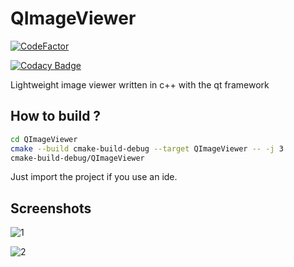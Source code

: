 # QImageViewer

[![CodeFactor](https://www.codefactor.io/repository/github/ola-jed/qimageviewer/badge)](https://www.codefactor.io/repository/github/ola-jed/qimageviewer)

[![Codacy Badge](https://app.codacy.com/project/badge/Grade/c795bf59211b4d6ba9d656644b9bb241)](https://www.codacy.com/gh/Ola-jed/QNotePad/dashboard?utm_source=github.com&amp;utm_medium=referral&amp;utm_content=Ola-jed/QNotePad&amp;utm_campaign=Badge_Grade)

Lightweight image viewer written in c++ with the qt framework

## How to build ?

```bash
cd QImageViewer
cmake --build cmake-build-debug --target QImageViewer -- -j 3
cmake-build-debug/QImageViewer
```

Just import the project if you use an ide.

## Screenshots

![1](https://user-images.githubusercontent.com/66482155/107953494-7ea09800-6f9b-11eb-830a-3ae2b9d27b72.png)

![2](https://user-images.githubusercontent.com/66482155/107953654-b1e32700-6f9b-11eb-9777-4d0618d58729.png)
